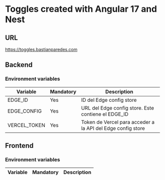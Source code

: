 # Toggles created with Angular 17 and Nest

## URL
https://toggles.bastianparedes.com

## Backend
### Environment variables
Variable | Mandatory | Description
--- | --- | ---
EDGE_ID | Yes | ID del Edge config store
EDGE_CONFIG | Yes | URL del Edge config store. Este contiene el EDGE_ID
VERCEL_TOKEN | Yes | Token de Vercel para acceder a la API del Edge config store

## Frontend
### Environment variables
Variable | Mandatory | Description
--- | --- | ---
